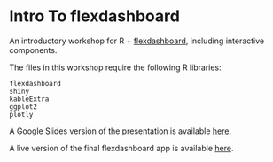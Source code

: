 # Intro To flexdashboard
An introductory workshop for R + [flexdashboard](https://pkgs.rstudio.com/flexdashboard/), including interactive components.

The files in this workshop require the following R libraries:
```
flexdashboard
shiny
kableExtra
ggplot2
plotly
```

A Google Slides version of the presentation is available [here](https://docs.google.com/presentation/d/1vk971qbDuX59TIsaEMhD_JgwrgnlL9iX/edit?usp=sharing&ouid=100526071325620132362&rtpof=true&sd=true).

A live version of the final flexdashboard app is available [here](https://ageller.shinyapps.io/flexdashboard_example/).
